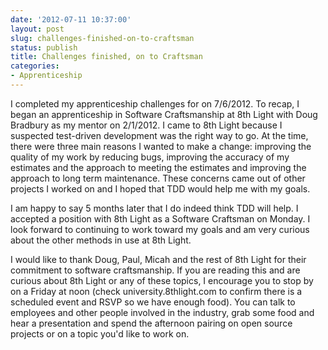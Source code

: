 ```yaml
---
date: '2012-07-11 10:37:00'
layout: post
slug: challenges-finished-on-to-craftsman
status: publish
title: Challenges finished, on to Craftsman
categories:
- Apprenticeship
---
```


I completed my apprenticeship challenges for on 7/6/2012. To recap, I began an apprenticeship in Software Craftsmanship at 8th Light with Doug Bradbury as my mentor on 2/1/2012. I came to 8th Light because I suspected test-driven development was the right way to go. At the time, there were three main reasons I wanted to make a change: improving the quality of my work by reducing bugs, improving the accuracy of my estimates and the approach to meeting the estimates and improving the approach to long term maintenance. These concerns came out of other projects I worked on and I hoped that TDD would help me with my goals.

I am happy to say 5 months later that I do indeed think TDD will help. I accepted a position with 8th Light as a Software Craftsman on Monday. I look forward to continuing to work toward my goals and am very curious about the other methods in use at 8th Light.

I would like to thank Doug, Paul, Micah and the rest of 8th Light for their commitment to software craftsmanship. If you are reading this and are curious about 8th Light or any of these topics, I encourage you to stop by on a Friday at noon (check university.8thlight.com to confirm there is a scheduled event and RSVP so we have enough food). You can talk to employees and other people involved in the industry, grab some food and hear a presentation and spend the afternoon pairing on open source projects or on a topic you'd like to work on.
